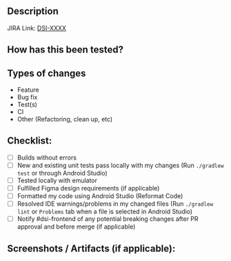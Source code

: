
## Description

<!--- Replace Jira Number (if applicable) -->
JIRA Link: [DSI-XXXX](https://jira.eurekacloud.io/browse/DSI-XXXX)

<!--- Describe your changes in detail -->
<!--- Why is this change required? What problem does it solve? -->
<!--- If a reference PR is available, please link it here. -->

## How has this been tested?

<!--- Please describe in detail how you tested your changes. -->
<!--- Include details of your testing environment, tests ran to see how -->
<!--- your change affects other areas of the code, etc. -->

## Types of changes

<!--- What types of changes does your code introduce? (ideally only one) Delete or comment out the ones that don't apply: -->

- Feature
- Bug fix
- Test(s)
- CI
- Other (Refactoring, clean up, etc)

## Checklist:

<!--- Go over all the following points, and put an `x` in all the boxes that apply. -->
<!--- If you're unsure about any of these, don't hesitate to ask. We're here to help! -->

- [ ] Builds without errors
- [ ] New and existing unit tests pass locally with my changes (Run `./gradlew test` or through Android Studio)
- [ ] Tested locally with emulator
- [ ] Fulfilled Figma design requirements (if applicable)
- [ ] Formatted my code using Android Studio (Reformat Code)
- [ ] Resolved IDE warnings/problems in my changed files (Run `./gradlew lint` or `Problems` tab when a file is selected in Android Studio)
- [ ] Notify #dsi-frontend of any potential breaking changes after PR approval and before merge (if applicable)

## Screenshots / Artifacts (if applicable):

<!-- Use image tag to resize large screenshots, ex: `<img src="..." width="200" />` -->
